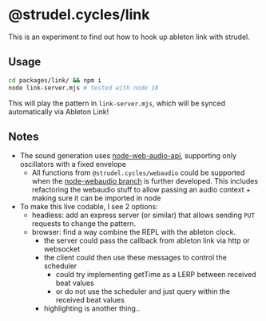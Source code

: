 # @strudel.cycles/link

This is an experiment to find out how to hook up ableton link with strudel.

## Usage

```sh
cd packages/link/ && npm i
node link-server.mjs # tested with node 18
```

This will play the pattern in `link-server.mjs`, which will be synced automatically via Ableton Link!

## Notes

- The sound generation uses [node-web-audio-api](https://github.com/audiojs/web-audio-api), supporting only oscillators with a fixed envelope
  - All functions from `@strudel.cycles/webaudio` could be supported when the [node-webaudio branch](https://github.com/tidalcycles/strudel/tree/node-webaudio) is further developed. This includes refactoring the webaudio stuff to allow passing an audio context + making sure it can be imported in node
- To make this live codable, I see 2 options:
  - headless: add an express server (or similar) that allows sending `PUT` requests to change the pattern.
  - browser: find a way combine the REPL with the ableton clock.
    - the server could pass the callback from ableton link via http or websocket
    - the client could then use these messages to control the scheduler
      - could try implementing getTime as a LERP between received beat values
      - or do not use the scheduler and just query within the received beat values
    - highlighting is another thing..